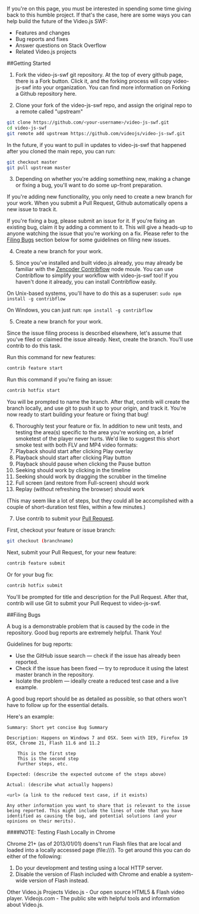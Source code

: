 If you're on this page, you must be interested in spending some time giving back to this humble project. If that's the case, here are some ways you can help build the future of the Video.js SWF:

- Features and changes
- Bug reports and fixes
- Answer questions on Stack Overflow
- Related Video.js projects

##Getting Started

1. Fork the video-js-swf git repository. At the top of every github page, there is a Fork button. Click it, and the forking process will copy video-js-swf into your organization. You can find more information on Forking a Github repository here.

2. Clone your fork of the video-js-swf repo, and assign the original repo to a remote called "upstream"
```bash
git clone https://github.com/<your-username>/video-js-swf.git
cd video-js-swf
git remote add upstream https://github.com/videojs/video-js-swf.git
```
In the future, if you want to pull in updates to video-js-swf that happened after you cloned the main repo, you can run:
```bash
git checkout master
git pull upstream master
```

3. Depending on whether you're adding something new, making a change or fixing a bug, you'll want to do some up-front preparation.

  If you're adding new functionality, you only need to create a new branch for your work. When you submit a Pull Request, Github automatically opens a new issue to track it.

  If you're fixing a bug, please submit an issue for it. If you're fixing an existing bug, claim it by adding a comment to it. This will give a heads-up to anyone watching the issue that you're working on a fix. Please refer to the [Filing Bugs](#bugs) section below for some guidelines on filing new issues.
        
4. Create a new branch for your work.

4. Since you've installed and built video.js already, you may already be familiar with the [Zencoder Contribflow](https://github.com/zencoder/contribflow) node moule.  You can use Contribflow to simplify your workflow with video-js-swf too!
If you haven't done it already, you can install Contribflow easily.
  
  On Unix-based systems, you'll have to do this as a superuser:
  `sudo npm install -g contribflow`

  On Windows, you can just run:
  `npm install -g contribflow`

5. Create a new branch for your work.

  Since the issue filing process is described elsewhere, let's assume that you've filed or claimed the issue already.
  Next, create the branch. You'll use contrib to do this task.

  Run this command for new features:
  ```bash
  contrib feature start
  ```

  Run this command if you're fixing an issue:
  ```bash
  contrib hotfix start
  ```

  You will be prompted to name the branch.  After that, contrib will create the branch locally, and use git to push it up to your origin, and track it.  You're now ready to start building your feature or fixing that bug!

6. Thoroughly test your feature or fix. In addition to new unit tests, and testing the area(s) specific to the area you're working on, a brief smoketest of the player never hurts. We'd like to suggest this short smoke test with both FLV and MP4 video formats:
  1. Playback should start after clicking Play overlay
  2. Playback should start after clicking Play button
  3. Playback should pause when clicking the Pause button
  4. Seeking should work by clicking in the timeline
  5. Seeking should work by dragging the scrubber in the timeline
  6. Full screen (and restore from Full-screen) should work
  7. Replay (without refreshing the browser) should work

  (This may seem like a lot of steps, but they could all be accomplished with a couple of short-duration test files, within a few minutes.)

7. Use contrib to submit your [Pull Request](#pull-requests).

  First, checkout your feature or issue branch:
  ```bash
  git checkout (branchname)
  ```

  Next, submit your Pull Request, for your new feature:
  ```bash
  contrib feature submit
  ```
  Or for your bug fix:
  ```bash
  contrib hotfix submit
  ```

  You'll be prompted for title and description for the Pull Request.  After that, contrib will use Git to submit your Pull Request to video-js-swf.

##Filing Bugs

A bug is a demonstrable problem that is caused by the code in the repository. Good bug reports are extremely helpful. Thank You!

Guidelines for bug reports:

- Use the GitHub issue search — check if the issue has already been reported.
- Check if the issue has been fixed — try to reproduce it using the latest master branch in the repository.
- Isolate the problem — ideally create a reduced test case and a live example.

A good bug report should be as detailed as possible, so that others won't have to follow up for the essential details.

Here's an example:

    Summary: Short yet concise Bug Summary

    Description: Happens on Windows 7 and OSX. Seen with IE9, Firefox 19 OSX, Chrome 21, Flash 11.6 and 11.2

        This is the first step
        This is the second step
        Further steps, etc.

    Expected: (describe the expected outcome of the steps above)

    Actual: (describe what actually happens)

    <url> (a link to the reduced test case, if it exists)

    Any other information you want to share that is relevant to the issue being reported. This might include the lines of code that you have identified as causing the bug, and potential solutions (and your opinions on their merits).

####NOTE: Testing Flash Locally in Chrome

Chrome 21+ (as of 2013/01/01) doens't run Flash files that are local and loaded into a locally accessed page (file:///). To get around this you can do either of the following:

1. Do your development and testing using a local HTTP server.
2. Disable the version of Flash included with Chrome and enable a system-wide version of Flash instead.

Other Video.js Projects
Video.js - Our open source HTML5 & Flash video player.
Videojs.com - The public site with helpful tools and information about Video.js.

